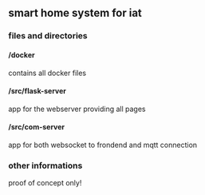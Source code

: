 ## smart home system for iat

### files and directories

#### /docker 
contains all docker files

#### /src/flask-server 
app for the webserver providing all pages

#### /src/com-server 
app for both websocket to frondend and mqtt connection

### other informations
proof of concept only!
